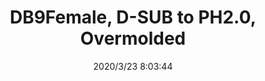 ﻿---
layout: post 
title: DB9Female, D-SUB to PH2.0, Overmolded
tags: DB9
categories: wire-harness
overview: DB9Female, D-SUB to PH2.0, Overmolded
series: 
part_number: KR04
thumb_img: static/202003/270-thumb-20200323160542.jpg
image: static/202003/270-20200323160542.jpg
date: 2020/3/23 8:03:44
---



